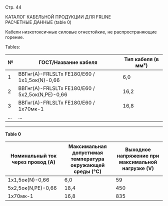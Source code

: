 Стр. 44

КАТАЛОГ КАБЕЛЬНОЙ ПРОДУКЦИИ ДЛЯ FRLINE  
РАСЧЕТНЫЕ ДАННЫЕ 
(table 0)

Кабели низкотоксичные силовые огнестойкие, не распространяющие горение.

Tables:

| № | ГОСТ/Название кабеля                                                                                       | Тип кабеля (в мм²) |
|---|------------------------------------------------------------------------------------------------------------------|----------------------|
| 1 | ВВГнг(А)-FRLSLTx FE180/E60 / 1х1,5ок(N)-0,66                                                              | 6,0                  |
| 2 | ВВГнг(А)-FRLSLTx FE180/E60 / 5х2,5ок(N,PE)-0,66                                                             | 16,2                 |
| 3 | ВВГнг(А)-FRLSLTx FE180/E60 / 1х70мк-1                                                                     | 16,8                 |
| ... | ...                                                                                                          |                     |

---

**Table 0**

| Номинальный ток через провод (A) | Максимальная допустимая температура окружающей среды (°C) | Выходное напряжение при максимальной нагрузке (V) |
|------------------------------------|--------------------------------------------------------------|------------------------------------------------|
| 1х1,5ок(N)-0,66                    | 6,0                                                          | 59                                             |
| 5х2,5ок(N,PE)-0,66                | 18,4                                                         | 450                                            |
| 1х70мк-1                           | 16,8                                                         | 835                                            |